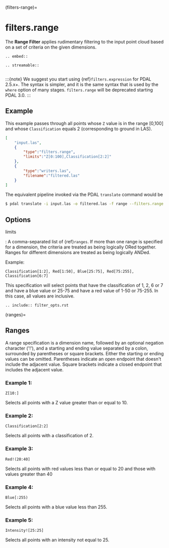 (filters-range)=

# filters.range

The **Range Filter** applies rudimentary filtering to the input point cloud
based on a set of criteria on the given dimensions.

```{eval-rst}
.. embed::
```

```{eval-rst}
.. streamable::


```

:::{note}
We suggest you start using {ref}`filters.expression` for PDAL 2.5.x+.
The syntax is simpler, and it is the same syntax that is used by
the `where` option of many stages. `filters.range` will
be deprecated starting PDAL 3.0.
:::

## Example

This example passes through all points whose `Z` value is in the
range \[0,100\]
and whose `Classification` equals 2 (corresponding to ground in LAS).

```json
[
    "input.las",
    {
        "type":"filters.range",
        "limits":"Z[0:100],Classification[2:2]"
    },
    {
        "type":"writers.las",
        "filename":"filtered.las"
    }
]
```

The equivalent pipeline invoked via the PDAL `translate` command would be

```bash
$ pdal translate -i input.las -o filtered.las -f range --filters.range.limits="Z[0:100],Classification[2:2]"
```

## Options

limits

: A comma-separated list of {ref}`ranges`.  If more than one range is
  specified for a dimension, the criteria are treated as being logically
  ORed together.  Ranges for different dimensions are treated as being
  logically ANDed.

  Example:

  ```
  Classification[1:2], Red[1:50], Blue[25:75], Red[75:255], Classification[6:7]
  ```

  This specification will select points that have the classification of
  1, 2, 6 or 7 and have a blue value or 25-75 and have a red value of
  1-50 or 75-255.  In this case, all values are inclusive.

```{eval-rst}
.. include:: filter_opts.rst
```

(ranges)=

## Ranges

A range specification is a dimension name, followed by an optional negation
character ('!'), and a starting and ending value separated by a colon,
surrounded by parentheses or square brackets.  Either the starting or ending
values can be omitted.  Parentheses indicate an open endpoint that doesn't
include the adjacent value.  Square brackets indicate a closed endpoint
that includes the adjacent value.

### Example 1:

```
Z[10:]
```

Selects all points with a Z value greater than or equal to 10.

### Example 2:

```
Classification[2:2]
```

Selects all points with a classification of 2.

### Example 3:

```
Red!(20:40]
```

Selects all points with red values less than or equal to 20 and those with
values greater than 40

### Example 4:

```
Blue[:255)
```

Selects all points with a blue value less than 255.

### Example 5:

```
Intensity![25:25]
```

Selects all points with an intensity not equal to 25.
